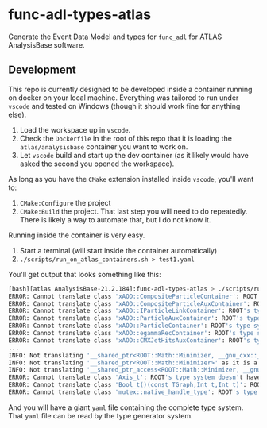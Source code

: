 # func-adl-types-atlas
Generate the Event Data Model and types for `func_adl` for ATLAS AnalysisBase software.

## Development

This repo is currently designed to be developed inside a container running on docker on your local machine. Everything was tailored to run under `vscode` and tested on Windows (though it should work fine for anything else).

1. Load the workspace up in `vscode`.
1. Check the `Dockerfile` in the root of this repo that it is loading the `atlas/analysisbase` container you want to work on.
1. Let `vscode` build and start up the dev container (as it likely would have asked the second you opened the workspace).

As long as you have the `CMake` extension installed inside `vscode`, you'll want to:

1. `CMake:Configure` the project
1. `CMake:Build` the project. That last step you will need to do repeatedly. There is likely a way to automate that, but I do not know it.

Running inside the container is very easy.

1. Start a terminal (will start inside the container automatically)
1. `./scripts/run_on_atlas_containers.sh > test1.yaml`

You'll get output that looks something like this:

```bash
[bash][atlas AnalysisBase-21.2.184]:func-adl-types-atlas > ./scripts/run_on_atlas_containers.sh > test1.txt 
ERROR: Cannot translate class 'xAOD::CompositeParticleContainer': ROOT's type system doesn't have it loaded.
ERROR: Cannot translate class 'xAOD::CompositeParticleAuxContainer': ROOT's type system doesn't have it loaded.
ERROR: Cannot translate class 'xAOD::IParticleLinkContainer': ROOT's type system doesn't have it loaded.
ERROR: Cannot translate class 'xAOD::ParticleAuxContainer': ROOT's type system doesn't have it loaded.
ERROR: Cannot translate class 'xAOD::ParticleContainer': ROOT's type system doesn't have it loaded.
ERROR: Cannot translate class 'xAOD::egammaRecContainer': ROOT's type system doesn't have it loaded.
ERROR: Cannot translate class 'xAOD::CMXJetHitsAuxContainer': ROOT's type system doesn't have it loaded.
...
INFO: Not translating '__shared_ptr<ROOT::Math::Minimizer, __gnu_cxx::_Lock_policy::_S_atomic>' as it is a private internal class (__shared_ptr)
INFO: Not translating '__shared_ptr<ROOT::Math::Minimizer>' as it is a private internal class (__shared_ptr)
INFO: Not translating '__shared_ptr_access<ROOT::Math::Minimizer, __gnu_cxx::_Lock_policy::_S_atomic, false, false>' as it is a private internal class (__shared_ptr_access)
ERROR: Cannot translate class 'Axis_t': ROOT's type system doesn't have it loaded.
ERROR: Cannot translate class 'Bool_t()(const TGraph,Int_t,Int_t)': ROOT's type system doesn't have it loaded.
ERROR: Cannot translate class 'mutex::native_handle_type': ROOT's type system doesn't have it loaded.
```

And you will have a giant `yaml` file containing the complete type system. That `yaml` file can be read by the type generator system.